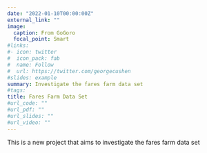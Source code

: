 ```yaml
---
date: "2022-01-10T00:00:00Z"
external_link: ""
image:
  caption: From GoGoro
  focal_point: Smart
#links:
#- icon: twitter
#  icon_pack: fab
#  name: Follow
#  url: https://twitter.com/georgecushen
#slides: example
summary: Investigate the fares farm data set
#tags:
title: Fares Farm Data Set
#url_code: ""
#url_pdf: ""
#url_slides: ""
#url_video: ""
---
```


This is a new project that aims to investigate the fares farm data set




